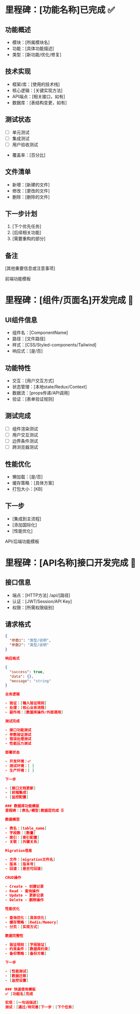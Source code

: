 # 里程碑：[功能名称]已完成 ✅

  ## 功能概述
  - 模块：[所属模块名]
  - 功能：[具体功能描述]
  - 类型：[新功能/优化/修复]

  ## 技术实现
  - 框架/库：[使用的技术栈]
  - 核心逻辑：[关键实现方法]
  - API端点：[相关接口，如有]
  - 数据库：[表结构变更，如有]

  ## 测试状态
  - [ ] 单元测试
  - [ ] 集成测试
  - [ ] 用户验收测试
  - 覆盖率：[百分比]

  ## 文件清单
  - 新增：[新建的文件]
  - 修改：[更改的文件]
  - 删除：[删除的文件]

  ## 下一步计划
  1. [下个优先任务]
  2. [后续相关功能]
  3. [需要重构的部分]

  ## 备注
  [其他重要信息或注意事项]

  前端功能模板

  # 里程碑：[组件/页面名]开发完成 🎨

  ## UI组件信息
  - 组件名：[ComponentName]
  - 路径：[文件路径]
  - 样式：[CSS/Styled-components/Tailwind]
  - 响应式：[是/否]

  ## 功能特性
  - 交互：[用户交互方式]
  - 状态管理：[本地state/Redux/Context]
  - 数据流：[props传递/API调用]
  - 验证：[表单验证规则]

  ## 测试完成
  - [ ] 组件渲染测试
  - [ ] 用户交互测试
  - [ ] 边界条件测试
  - [ ] 跨浏览器测试

  ## 性能优化
  - 懒加载：[是/否]
  - 缓存策略：[具体方案]
  - 打包大小：[KB]

  ## 下一步
  - [集成到主流程]
  - [添加国际化]
  - [性能优化]

  API/后端功能模板

  # 里程碑：[API名称]接口开发完成 🔌

  ## 接口信息
  - 端点：[HTTP方法] /api/[路径]
  - 认证：[JWT/Session/API Key]
  - 权限：[所需权限级别]

  ## 请求格式
  ```json
  {
    "参数1": "类型/说明",
    "参数2": "类型/说明"
  }

  响应格式

  {
    "success": true,
    "data": {},
    "message": "string"
  }

  业务逻辑

  - 验证：[输入验证规则]
  - 处理：[核心业务流程]
  - 副作用：[数据库操作/外部调用]

  测试完成

  - 接口功能测试
  - 参数验证测试
  - 错误处理测试
  - 性能压力测试

  部署状态

  - 开发环境：✅
  - 测试环境：[ ]
  - 生产环境：[ ]

  下一步

  - [接口文档更新]
  - [前端集成]
  - [监控配置]

  ### 数据库功能模板
  里程碑：[表名/模型]数据层完成 🗄️

  数据模型

  - 表名：[table_name]
  - 字段数：[数量]
  - 索引：[索引配置]
  - 关联：[外键关系]

  Migration信息

  - 文件：[migration文件名]
  - 版本：[版本号]
  - 回滚：[是否可回滚]

  CRUD操作

  - Create - 创建记录
  - Read - 查询操作
  - Update - 更新记录
  - Delete - 删除操作

  性能优化

  - 查询优化：[具体优化]
  - 缓存策略：[Redis/Memory]
  - 分页：[实现方式]

  数据完整性

  - 验证规则：[字段验证]
  - 约束条件：[数据库约束]
  - 备份策略：[备份方案]

  下一步

  - [性能测试]
  - [数据迁移]
  - [监控设置]

  ### 快速使用模板
  ✅ [功能名]完成

  实现：[一句话描述]
  测试：[通过/待完善]下一步：[下个任务]